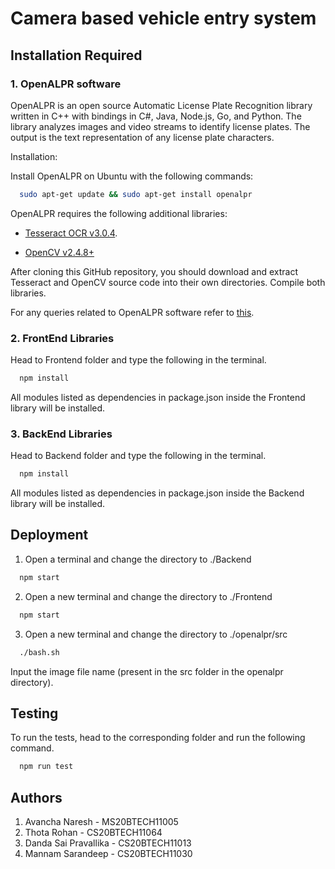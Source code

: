 # Camera based vehicle entry system


## Installation Required 
### 1. OpenALPR software
OpenALPR is an open source Automatic License Plate Recognition library written in C++ with bindings in C#, Java, Node.js, Go, and Python. The library analyzes images and video streams to identify license plates. The output is the text representation of any license plate characters.
 
Installation:

Install OpenALPR on Ubuntu with the following commands:
```bash
  sudo apt-get update && sudo apt-get install openalpr
```
OpenALPR requires the following additional libraries:

* [Tesseract OCR v3.0.4](https://github.com/tesseract-ocr/tesseract).

* [OpenCV v2.4.8+](https://opencv.org/)

After cloning this GitHub repository, you should download and extract Tesseract and OpenCV source code into their own directories. Compile both libraries.

For any queries related to OpenALPR software refer to [this](https://github.com/abhishekworkspace/openalpr_lic).

### 2. FrontEnd Libraries
Head to Frontend folder and type the following in the terminal.
```bash
  npm install
```
All modules listed as dependencies in package.json inside the Frontend library will be installed.

### 3. BackEnd Libraries
Head to Backend folder and type the following in the terminal.
```bash
  npm install
```
All modules listed as dependencies in package.json inside the Backend library will be installed.
## Deployment
1. Open a terminal and change the directory to ./Backend
```bash
  npm start
```
2. Open a new terminal and change the directory to ./Frontend
```bash
  npm start
```
3. Open a new terminal and change the directory to ./openalpr/src
```bash
  ./bash.sh
```
Input the image file name (present in the src folder in the openalpr directory).

## Testing
To run the tests, head to the corresponding folder and run the following command.
```bash
  npm run test
```

## Authors
1. Avancha Naresh - MS20BTECH11005
2. Thota Rohan - CS20BTECH11064
3. Danda Sai Pravallika - CS20BTECH11013
4. Mannam Sarandeep - CS20BTECH11030


